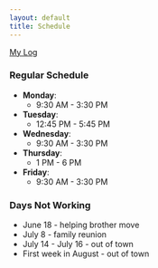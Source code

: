 ```yaml
---
layout: default
title: Schedule
---
```

[My Log](https://jacobdbrown4.github.io/jacob_brown//pages/log/)

### Regular Schedule

* **Monday**:
  * 9:30 AM - 3:30 PM
* **Tuesday**:
  * 12:45 PM - 5:45 PM
* **Wednesday**:
  * 9:30 AM - 3:30 PM
* **Thursday**:
  * 1 PM - 6 PM
* **Friday**:
  * 9:30 AM - 3:30 PM

### Days Not Working
  * June 18 - helping brother move
  * July 8 - family reunion
  * July 14 - July 16 - out of town
  * First week in August - out of town
